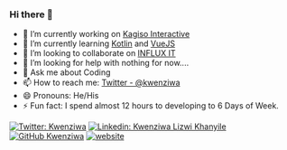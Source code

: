 ### Hi there 👋



- 🔭 I’m currently working on [Kagiso Interactive](https://kagisointeractive.com)
- 🌱 I’m currently learning [Kotlin](https://kotlinlang.org) and [VueJS](https://vuejs.org)
- 👯 I’m looking to collaborate on [INFLUX IT](https://influxit.co.za)
- 🤔 I’m looking for help with nothing for now....
- 💬 Ask me about Coding
- 📫 How to reach me: [Twitter - @kwenziwa](https://twitter.com/kwenziwa)
- 😄 Pronouns: He/His
- ⚡ Fun fact: I spend almost 12 hours to developing to 6 Days of Week.

[![Twitter: Kwenziwa](https://img.shields.io/twitter/follow/kwenziwa?style=social)](https://twitter.com/kwenziwa)
[![Linkedin: Kwenziwa Lizwi Khanyile](https://img.shields.io/badge/-savanihd-blue?style=flat-square&logo=Linkedin&logoColor=white&link=https://www.linkedin.com/in/kwenziwa-khanyile/)](https://www.linkedin.com/in/kwenziwa-khanyile/)
[![GitHub Kwenziwa](https://img.shields.io/github/followers/savanihd?label=follow&style=social)](https://github.com/kwenziwa)
[![website](https://img.shields.io/badge/influxit.co.za/-2648ff?style=flat-square&logo=google-chrome)](http://influxit.co.za/)
